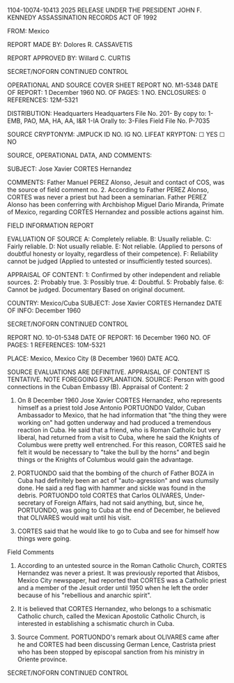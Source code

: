 1104-10074-10413
2025 RELEASE UNDER THE PRESIDENT JOHN F. KENNEDY ASSASSINATION RECORDS ACT OF 1992

FROM: Mexico

REPORT MADE BY: Dolores R. CASSAVETIS

REPORT APPROVED BY: Willard C. CURTIS

SECRET/NOFORN
CONTINUED CONTROL

OPERATIONAL AND SOURCE COVER SHEET
REPORT NO. M1-5348
DATE OF REPORT: 1 December 1960
NO. OF PAGES: 1
NO. ENCLOSURES: 0
REFERENCES: 12M-5321

DISTRIBUTION:
Headquarters
Headquarters File No. 201-
By copy to: 1-EMB, PAO, MA, HA, AA, I&R
1-IA
Orally to: 3-Files
Field File No. P-7035

SOURCE CRYPTONYM: JMPUCK
ID NO.
IG NO.
LIFEAT KRYPTON: ☐ YES ☐ NO

SOURCE, OPERATIONAL DATA, AND COMMENTS:

SUBJECT: Jose Xavier CORTES Hernandez

COMMENTS: Father Manuel PEREZ Alonso, Jesuit and contact of COS, was the source of field comment no. 2. According to Father PEREZ Alonso, CORTES was never a priest but had been a seminarian. Father PEREZ Alonso has been conferring with Archbishop Miguel Dario Miranda, Primate of Mexico, regarding CORTES Hernandez and possible actions against him.

FIELD INFORMATION REPORT

EVALUATION OF SOURCE
A: Completely reliable. B: Usually reliable. C: Fairly reliable. D: Not usually reliable.
E: Not reliable. (Applied to persons of doubtful honesty or loyalty, regardless of their competence). F: Reliability cannot be judged (Applied to untested or insufficiently tested sources).

APPRAISAL OF CONTENT:
1: Confirmed by other independent and reliable sources. 2: Probably true. 3: Possibly true. 4: Doubtful. 5: Probably false. 6: Cannot be judged. Documentary Based on original document.

COUNTRY: Mexico/Cuba
SUBJECT: Jose Xavier CORTES Hernandez
DATE OF INFO: December 1960

SECRET/NOFORN
CONTINUED CONTROL

REPORT NO. 10-01-5348
DATE OF REPORT: 16 December 1960
NO. OF PAGES: 1
REFERENCES: 10M-5321

PLACE: Mexico, Mexico City (8 December 1960)
DATE ACQ.

SOURCE EVALUATIONS ARE DEFINITIVE. APPRAISAL OF CONTENT IS TENTATIVE. NOTE FOREGOING EXPLANATION.
SOURCE: Person with good connections in the Cuban Embassy (B). Appraisal of Content: 2

1. On 8 December 1960 Jose Xavier CORTES Hernandez, who represents himself as a priest told Jose Antonio PORTUONDO Valdor, Cuban Ambassador to Mexico, that he had information that "the thing they were working on" had gotten underway and had produced a tremendous reaction in Cuba. He said that a friend, who is Roman Catholic but very liberal, had returned from a visit to Cuba, where he said the Knights of Columbus were pretty well entrenched. For this reason, CORTES said he felt it would be necessary to "take the bull by the horns" and begin things or the Knights of Columbus would gain the advantage.

2. PORTUONDO said that the bombing of the church of Father BOZA in Cuba had definitely been an act of "auto-agression" and was clumsily done. He said a red flag with hammer and sickle was found in the debris. PORTUONDO told CORTES that Carlos OLIVARES, Under-secretary of Foreign Affairs, had not said anything, but, since he, PORTUONDO, was going to Cuba at the end of December, he believed that OLIVARES would wait until his visit.

3. CORTES said that he would like to go to Cuba and see for himself how things were going.

Field Comments

1. According to an untested source in the Roman Catholic Church, CORTES Hernandez was never a priest. It was previously reported that Atisbos, Mexico City newspaper, had reported that CORTES was a Catholic priest and a member of the Jesuit order until 1950 when he left the order because of his "rebellious and anarchic spirit".

2. It is believed that CORTES Hernandez, who belongs to a schismatic Catholic church, called the Mexican Apostolic Catholic Church, is interested in establishing a schismatic church in Cuba.

3. Source Comment. PORTUONDO's remark about OLIVARES came after he and CORTES had been discussing German Lence, Castrista priest who has been stopped by episcopal sanction from his ministry in Oriente province.

SECRET/NOFORN
CONTINUED CONTROL
